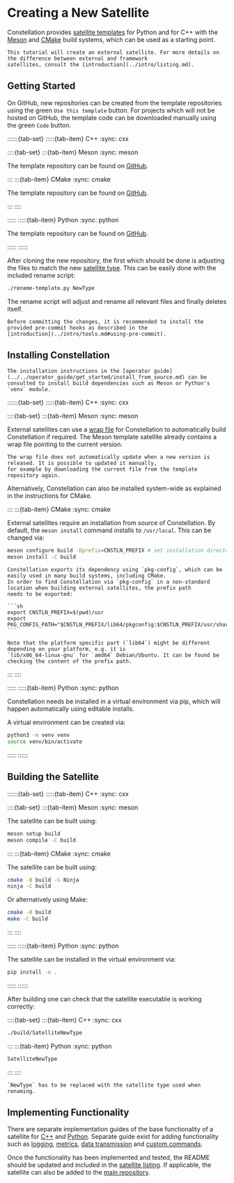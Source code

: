 # Creating a New Satellite

Constellation provides [satellite templates](https://gitlab.desy.de/constellation/templates) for Python and for C++ with the
[Meson](https://mesonbuild.com/) and [CMake](https://cmake.org/) build systems, which can be used as a starting point.

```{seealso}
This tutorial will create an external satellite. For more details on the difference between external and framework
satellites, consult the [introduction](../intro/listing.md).
```

## Getting Started

On GitHub, new repositories can be created from the template repositories using the green `Use this template` button.
For projects which will not be hosted on GitHub, the template code can be downloaded manually using the green `Code` button.

::::::{tab-set}
:::::{tab-item} C++
:sync: cxx

::::{tab-set}
:::{tab-item} Meson
:sync: meson

The template repository can be found on [GitHub](https://github.com/constellation-daq/template-satellite-cpp-meson).

:::
:::{tab-item} CMake
:sync: cmake

The template repository can be found on [GitHub](https://github.com/constellation-daq/template-satellite-cpp-cmake).

:::
::::

:::::
:::::{tab-item} Python
:sync: python

The template repository can be found on [GitHub](https://github.com/constellation-daq/template-satellite-python).

:::::
::::::

After cloning the new repository, the first which should be done is adjusting the files to match the new
[satellite type](../../operator_guide/concepts/satellite.md#type-and-name). This can be easily done with the included
rename script:

```sh
./rename-template.py NewType
```

The rename script will adjust and rename all relevant files and finally deletes itself.

```{seealso}
Before committing the changes, it is recommended to install the provided pre-commit hooks as described in the
[introduction](../intro/tools.md#using-pre-commit).
```

## Installing Constellation

```{seealso}
The installation instructions in the [operator guide](../../operator_guide/get_started/install_from_source.md) can be
consulted to install build dependencies such as Meson or Python's `venv` module.
```

::::::{tab-set}
:::::{tab-item} C++
:sync: cxx

::::{tab-set}
:::{tab-item} Meson
:sync: meson

External satellites can use a [wrap file](https://mesonbuild.com/Wrap-dependency-system-manual.html) for Constellation to
automatically build Constellation if required. The Meson template satellite already contains a wrap file pointing to the
current version.

```{attention}
The wrap file does not automatically update when a new version is released. It is possible to updated it manually,
for example by downloading the current file from the template repository again.
```

Alternatively, Constellation can also be installed system-wide as explained in the instructions for CMake.

:::
:::{tab-item} CMake
:sync: cmake

External satellites require an installation from source of Constellation. By default, the `meson install` command installs to
`/usr/local`. This can be changed via:

```sh
meson configure build -Dprefix=CNSTLN_PREFIX # set installation directory here, e.g. `$(pwd)/usr`
meson install -C build
```

````{note}
Constellation exports its dependency using `pkg-config`, which can be easily used in many build systems, including CMake.
In order to find Constellation via `pkg-config` in a non-standard location when building external satellites, the prefix path
needs to be exported:

```sh
export CNSTLN_PREFIX=$(pwd)/usr
export PKG_CONFIG_PATH="$CNSTLN_PREFIX/lib64/pkgconfig:$CNSTLN_PREFIX/usr/share/pkgconfig"
```

Note that the platform specific part (`lib64`) might be different depending on your platform, e.g. it is
`lib/x86_64-linux-gnu` for `amd64` Debian/Ubuntu. It can be found be checking the content of the prefix path.
````

:::
::::

:::::
:::::{tab-item} Python
:sync: python

Constellation needs be installed in a virtual environment via pip, which will happen automatically using editable installs.

A virtual environment can be created via:

```sh
python3 -m venv venv
source venv/bin/activate
```

:::::
::::::

## Building the Satellite

::::::{tab-set}
:::::{tab-item} C++
:sync: cxx

::::{tab-set}
:::{tab-item} Meson
:sync: meson

The satellite can be built using:

```sh
meson setup build
meson compile -C build
```

:::
:::{tab-item} CMake
:sync: cmake

The satellite can be built using:

```sh
cmake -B build -G Ninja
ninja -C build
```

Or alternatively using Make:

```sh
cmake -B build
make -C build
```

:::
::::

:::::
:::::{tab-item} Python
:sync: python

The satellite can be installed in the virtual environment via:

```sh
pip install -e .
```

:::::
::::::

After building one can check that the satellite executable is working correctly:

::::{tab-set}
:::{tab-item} C++
:sync: cxx

```sh
./build/SatelliteNewType
```

:::
:::{tab-item} Python
:sync: python

```sh
SatelliteNewType
```

:::
::::

```{note}
`NewType` has to be replaced with the satellite type used when renaming.
```

## Implementing Functionality

There are separate implementation guides of the base functionality of a satellite for [C++](satellite_cxx.md) and
[Python](satellite_py.md). Separate guide exist for adding functionality such as [logging](../functionality/logging.md),
[metrics](../functionality/metrics.md), [data transmission](../functionality/data_transmission.md) and
[custom commands](../functionality/custom_commands.md).

Once the functionality has been implemented and tested, the README should be updated and included in the
[satellite listing](../intro/listing.md#listing-an-external-satellite-in-the-library).
If applicable, the satellite can also be added to the [main repository](../howtos/migrate_external_satellite.md).
